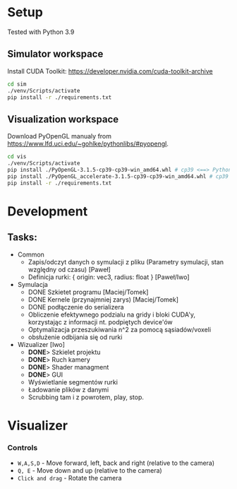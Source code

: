 # Setup
Tested with Python 3.9

## Simulator workspace
Install CUDA Toolkit: https://developer.nvidia.com/cuda-toolkit-archive
```sh
cd sim
./venv/Scripts/activate
pip install -r ./requirements.txt
```

## Visualization workspace
Download PyOpenGL manualy from https://www.lfd.uci.edu/~gohlke/pythonlibs/#pyopengl.
```sh
cd vis
./venv/Scripts/activate
pip install ./PyOpenGL-3.1.5-cp39-cp39-win_amd64.whl # cp39 <==> Python 3.9
pip install ./PyOpenGL_accelerate-3.1.5-cp39-cp39-win_amd64.whl # cp39 <==> Python 3.9
pip install -r ./requirements.txt
```
# Development
## Tasks:
- Common
    - Zapis/odczyt danych o symulacji z pliku (Parametry symulacji, stan względny od czasu) [Paweł]
    - Definicja rurki: { origin: vec3, radius: float } [Paweł/Iwo]
- Symulacja
    - DONE Szkietet programu [Maciej/Tomek] 
    - DONE Kernele (przynajmniej zarys) [Maciej/Tomek]
    - DONE podłączenie do serializera
    - Obliczenie efektywnego podzialu na gridy i bloki CUDA'y, korzystając z informacji nt. podpiętych device'ów
    - Optymalizacja przeszukiwania n^2 za pomocą sąsiadów/voxeli
    - obsłużenie odbijania się od rurki
- Wizualizer [Iwo]
    - **DONE**> Szkielet projektu
    - **DONE**> Ruch kamery
    - **DONE**> Shader managment
    - **DONE**> GUI
    - Wyświetlanie segmentów rurki
    - Ładowanie plików z danymi
    - Scrubbing tam i z powrotem, play, stop.

# Visualizer
### Controls
- `W,A,S,D` - Move forward, left, back and right (relative to the camera)
- `Q, E` - Move down and up (relative to the camera)
- `Click and drag` - Rotate the camera
